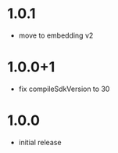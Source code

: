 # 1.0.1

- move to embedding v2

# 1.0.0+1

- fix compileSdkVersion to 30

# 1.0.0

- initial release
